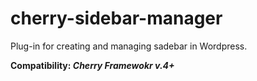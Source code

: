 # cherry-sidebar-manager
Plug-in for creating and managing sadebar in Wordpress.

__Сompatibility: *Cherry Framewokr v.4+*__
